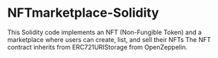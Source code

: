 # NFTmarketplace-Solidity
This Solidity code implements an NFT (Non-Fungible Token) and a marketplace where users can create, list, and sell their NFTs
The NFT contract inherits from ERC721URIStorage from OpenZeppelin.
